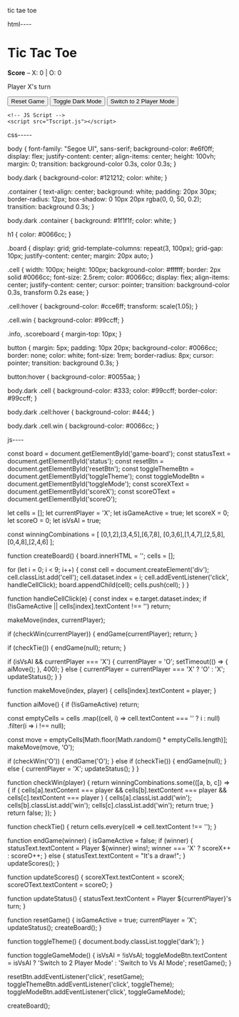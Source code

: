 tic tae toe

html----

<!DOCTYPE html>
<html lang="en">
  <head>
    <meta charset="UTF-8" />
    <meta name="viewport" content="width=device-width, initial-scale=1.0" />
    <title>Tic Tac Toe</title>
    <link rel="stylesheet" href="Tstyles.css" />
  </head>
  <body>
    <div class="container">
      <h1>Tic Tac Toe</h1>
      <div class="scoreboard">
        <strong>Score</strong> – X: <span id="scoreX">0</span> | O:
        <span id="scoreO">0</span>
      </div>
      <div id="game-board" class="board"></div>
      <div class="info">
        <p id="status">Player X's turn</p>
        <button id="resetBtn">Reset Game</button>
        <button id="toggleTheme">Toggle Dark Mode</button>
        <button id="toggleMode">Switch to 2 Player Mode</button>
      </div>
    </div>

    <!-- JS Script -->
    <script src="Tscript.js"></script>
  </body>
</html>


css-----

body {
  font-family: "Segoe UI", sans-serif;
  background-color: #e6f0ff;
  display: flex;
  justify-content: center;
  align-items: center;
  height: 100vh;
  margin: 0;
  transition: background-color 0.3s, color 0.3s;
}

body.dark {
  background-color: #121212;
  color: white;
}

.container {
  text-align: center;
  background: white;
  padding: 20px 30px;
  border-radius: 12px;
  box-shadow: 0 10px 20px rgba(0, 0, 50, 0.2);
  transition: background 0.3s;
}

body.dark .container {
  background: #1f1f1f;
  color: white;
}

h1 {
  color: #0066cc;
}

.board {
  display: grid;
  grid-template-columns: repeat(3, 100px);
  grid-gap: 10px;
  justify-content: center;
  margin: 20px auto;
}

.cell {
  width: 100px;
  height: 100px;
  background-color: #ffffff;
  border: 2px solid #0066cc;
  font-size: 2.5rem;
  color: #0066cc;
  display: flex;
  align-items: center;
  justify-content: center;
  cursor: pointer;
  transition: background-color 0.3s, transform 0.2s ease;
}

.cell:hover {
  background-color: #cce6ff;
  transform: scale(1.05);
}

.cell.win {
  background-color: #99ccff;
}

.info,
.scoreboard {
  margin-top: 10px;
}

button {
  margin: 5px;
  padding: 10px 20px;
  background-color: #0066cc;
  border: none;
  color: white;
  font-size: 1rem;
  border-radius: 8px;
  cursor: pointer;
  transition: background 0.3s;
}

button:hover {
  background-color: #0055aa;
}

body.dark .cell {
  background-color: #333;
  color: #99ccff;
  border-color: #99ccff;
}

body.dark .cell:hover {
  background-color: #444;
}

body.dark .cell.win {
  background-color: #0066cc;
}


js----

const board = document.getElementById('game-board');
const statusText = document.getElementById('status');
const resetBtn = document.getElementById('resetBtn');
const toggleThemeBtn = document.getElementById('toggleTheme');
const toggleModeBtn = document.getElementById('toggleMode');
const scoreXText = document.getElementById('scoreX');
const scoreOText = document.getElementById('scoreO');

let cells = [];
let currentPlayer = 'X';
let isGameActive = true;
let scoreX = 0;
let scoreO = 0;
let isVsAI = true;

const winningCombinations = [
  [0,1,2],[3,4,5],[6,7,8],
  [0,3,6],[1,4,7],[2,5,8],
  [0,4,8],[2,4,6]
];

function createBoard() {
  board.innerHTML = '';
  cells = [];

  for (let i = 0; i < 9; i++) {
    const cell = document.createElement('div');
    cell.classList.add('cell');
    cell.dataset.index = i;
    cell.addEventListener('click', handleCellClick);
    board.appendChild(cell);
    cells.push(cell);
  }
}

function handleCellClick(e) {
  const index = e.target.dataset.index;
  if (!isGameActive || cells[index].textContent !== '') return;

  makeMove(index, currentPlayer);

  if (checkWin(currentPlayer)) {
    endGame(currentPlayer);
    return;
  }

  if (checkTie()) {
    endGame(null);
    return;
  }

  if (isVsAI && currentPlayer === 'X') {
    currentPlayer = 'O';
    setTimeout(() => {
      aiMove();
    }, 400);
  } else {
    currentPlayer = currentPlayer === 'X' ? 'O' : 'X';
    updateStatus();
  }
}

function makeMove(index, player) {
  cells[index].textContent = player;
}

function aiMove() {
  if (!isGameActive) return;

  const emptyCells = cells
    .map((cell, i) => cell.textContent === '' ? i : null)
    .filter(i => i !== null);

  const move = emptyCells[Math.floor(Math.random() * emptyCells.length)];
  makeMove(move, 'O');

  if (checkWin('O')) {
    endGame('O');
  } else if (checkTie()) {
    endGame(null);
  } else {
    currentPlayer = 'X';
    updateStatus();
  }
}

function checkWin(player) {
  return winningCombinations.some(([a, b, c]) => {
    if (
      cells[a].textContent === player &&
      cells[b].textContent === player &&
      cells[c].textContent === player
    ) {
      cells[a].classList.add('win');
      cells[b].classList.add('win');
      cells[c].classList.add('win');
      return true;
    }
    return false;
  });
}

function checkTie() {
  return cells.every(cell => cell.textContent !== '');
}

function endGame(winner) {
  isGameActive = false;
  if (winner) {
    statusText.textContent = Player ${winner} wins!;
    winner === 'X' ? scoreX++ : scoreO++;
  } else {
    statusText.textContent = "It's a draw!";
  }
  updateScores();
}

function updateScores() {
  scoreXText.textContent = scoreX;
  scoreOText.textContent = scoreO;
}

function updateStatus() {
  statusText.textContent = Player ${currentPlayer}'s turn;
}

function resetGame() {
  isGameActive = true;
  currentPlayer = 'X';
  updateStatus();
  createBoard();
}

function toggleTheme() {
  document.body.classList.toggle('dark');
}

function toggleGameMode() {
  isVsAI = !isVsAI;
  toggleModeBtn.textContent = isVsAI ? 'Switch to 2 Player Mode' : 'Switch to Vs AI Mode';
  resetGame();
}

resetBtn.addEventListener('click', resetGame);
toggleThemeBtn.addEventListener('click', toggleTheme);
toggleModeBtn.addEventListener('click', toggleGameMode);

createBoard();

